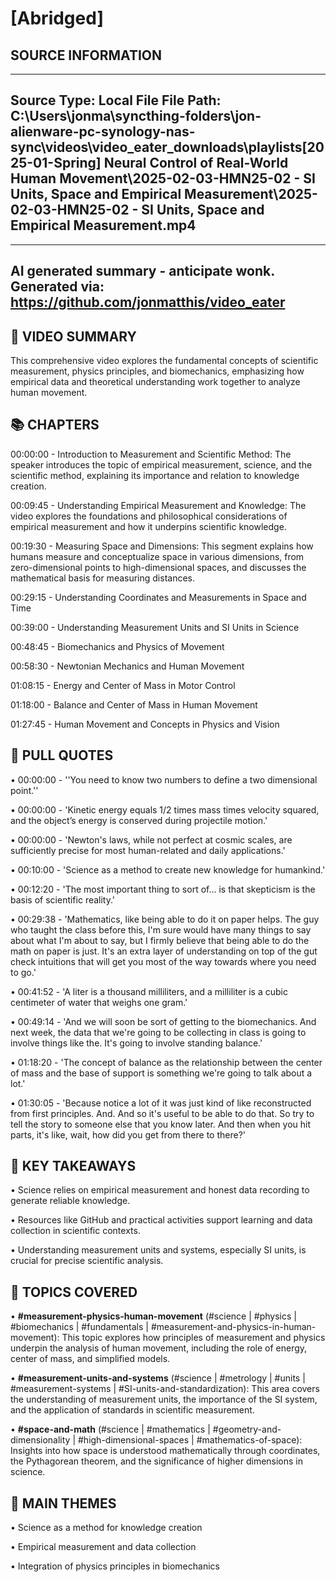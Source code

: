 # [Abridged] 

## SOURCE INFORMATION
--------------------------------------------------
Source Type: Local File
File Path: C:\Users\jonma\syncthing-folders\jon-alienware-pc-synology-nas-sync\videos\video_eater_downloads\playlists\[2025-01-Spring] Neural Control of Real-World Human Movement\2025-02-03-HMN25-02 - SI Units, Space and Empirical Measurement\2025-02-03-HMN25-02 - SI Units, Space and Empirical Measurement.mp4
--------------------------------------------------



    
---
AI generated summary - anticipate wonk.
Generated via: https://github.com/jonmatthis/video_eater
---


📝 VIDEO SUMMARY
--------------------------------------------------
This comprehensive video explores the fundamental concepts of scientific measurement, physics principles, and biomechanics, emphasizing how empirical data and theoretical understanding work together to analyze human movement.

📚 CHAPTERS
--------------------------------------------------

00:00:00 - Introduction to Measurement and Scientific Method:
 The speaker introduces the topic of empirical measurement, science, and the scientific method, explaining its importance and relation to knowledge creation.

00:09:45 - Understanding Empirical Measurement and Knowledge:
 The video explores the foundations and philosophical considerations of empirical measurement and how it underpins scientific knowledge.

00:19:30 - Measuring Space and Dimensions:
 This segment explains how humans measure and conceptualize space in various dimensions, from zero-dimensional points to high-dimensional spaces, and discusses the mathematical basis for measuring distances.

00:29:15 - Understanding Coordinates and Measurements in Space and Time

00:39:00 - Understanding Measurement Units and SI Units in Science

00:48:45 - Biomechanics and Physics of Movement

00:58:30 - Newtonian Mechanics and Human Movement

01:08:15 - Energy and Center of Mass in Motor Control

01:18:00 - Balance and Center of Mass in Human Movement

01:27:45 - Human Movement and Concepts in Physics and Vision


💬 PULL QUOTES
--------------------------------------------------

• 00:00:00 - ''You need to know two numbers to define a two dimensional point.''

• 00:00:00 - 'Kinetic energy equals 1/2 times mass times velocity squared, and the object’s energy is conserved during projectile motion.'

• 00:00:00 - 'Newton's laws, while not perfect at cosmic scales, are sufficiently precise for most human-related and daily applications.'

• 00:10:00 - 'Science as a method to create new knowledge for humankind.'

• 00:12:20 - 'The most important thing to sort of... is that skepticism is the basis of scientific reality.'

• 00:29:38 - 'Mathematics, like being able to do it on paper helps. The guy who taught the class before this, I'm sure would have many things to say about what I'm about to say, but I firmly believe that being able to do the math on paper is just. It's an extra layer of understanding on top of the gut check intuitions that will get you most of the way towards where you need to go.'

• 00:41:52 - 'A liter is a thousand milliliters, and a milliliter is a cubic centimeter of water that weighs one gram.'

• 00:49:14 - 'And we will soon be sort of getting to the biomechanics. And next week, the data that we're going to be collecting in class is going to involve things like the. It's going to involve standing balance.'

• 01:18:20 - 'The concept of balance as the relationship between the center of mass and the base of support is something we're going to talk about a lot.'

• 01:30:05 - 'Because notice a lot of it was just kind of like reconstructed from first principles. And. And so it's useful to be able to do that. So try to tell the story to someone else that you know later. And then when you hit parts, it's like, wait, how did you get from there to there?'


🎯 KEY TAKEAWAYS
--------------------------------------------------

• Science relies on empirical measurement and honest data recording to generate reliable knowledge.

• Resources like GitHub and practical activities support learning and data collection in scientific contexts.

• Understanding measurement units and systems, especially SI units, is crucial for precise scientific analysis.

🤔 TOPICS COVERED
--------------------------------------------------

• **#measurement-physics-human-movement**
 	(#science | #physics | #biomechanics | #fundamentals | #measurement-and-physics-in-human-movement):
		 This topic explores how principles of measurement and physics underpin the analysis of human movement, including the role of energy, center of mass, and simplified models.

• **#measurement-units-and-systems**
 	(#science | #metrology | #units | #measurement-systems | #SI-units-and-standardization):
		 This area covers the understanding of measurement units, the importance of the SI system, and the application of standards in scientific measurement.

• **#space-and-math**
 	(#science | #mathematics | #geometry-and-dimensionality | #high-dimensional-spaces | #mathematics-of-space):
		 Insights into how space is understood mathematically through coordinates, the Pythagorean theorem, and the significance of higher dimensions in science.


💭 MAIN THEMES
--------------------------------------------------

• Science as a method for knowledge creation

• Empirical measurement and data collection

• Integration of physics principles in biomechanics
